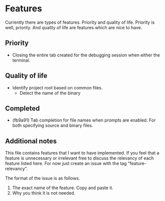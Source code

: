 # Features
Currently there are types of features. Priority and quality of life. Priority is well, priority. And quality of life are features which are nice to have.

## Priority
- Closing the entire tab created for the debugging session when either the terminal.

## Quality of life
- Identify project root based on common files.
  - Detect the name of the binary

## Completed
- (fb9a91) Tab completion for file names when prompts are enabled. For both specifying source and binary files.

## Additional notes
This file contains features that I want to have implemented.
If you feel that a feature is unnecessary or irrelevant free
to discuss the relevancy of each feature listed here.
For now just create an issue with the tag "feature-relevancy".

The format of the issue is as follows.
1. The exact name of the feature. Copy and paste it.
2. Why you think it is not needed.
